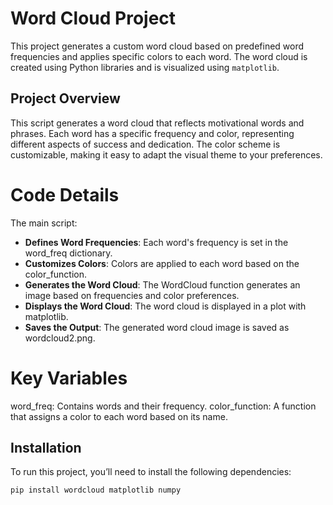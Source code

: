 # Word Cloud Project

This project generates a custom word cloud based on predefined word frequencies and applies specific colors to each word. The word cloud is created using Python libraries and is visualized using `matplotlib`.

## Project Overview

This script generates a word cloud that reflects motivational words and phrases. Each word has a specific frequency and color, representing different aspects of success and dedication. The color scheme is customizable, making it easy to adapt the visual theme to your preferences.

# Code Details
The main script:

- **Defines Word Frequencies**: Each word's frequency is set in the word_freq dictionary.
- **Customizes Colors**: Colors are applied to each word based on the color_function.
- **Generates the Word Cloud**: The WordCloud function generates an image based on frequencies and color preferences.
- **Displays the Word Cloud**: The word cloud is displayed in a plot with matplotlib.
- **Saves the Output**: The generated word cloud image is saved as wordcloud2.png.

# Key Variables
word_freq: Contains words and their frequency.
color_function: A function that assigns a color to each word based on its name.


## Installation

To run this project, you’ll need to install the following dependencies:
```bash
pip install wordcloud matplotlib numpy   

